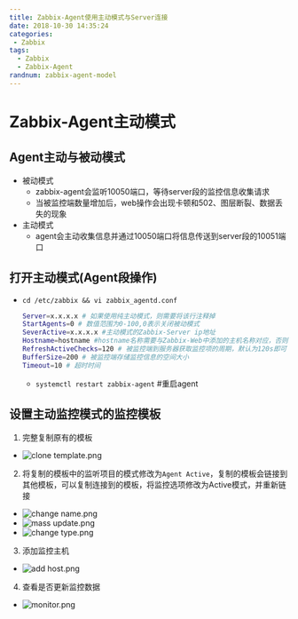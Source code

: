 ```yaml
---
title: Zabbix-Agent使用主动模式与Server连接
date: 2018-10-30 14:35:24
categories: 
 - Zabbix
tags:
  - Zabbix
  - Zabbix-Agent
randnum: zabbix-agent-model
---
```


# Zabbix-Agent主动模式

## Agent主动与被动模式

  - 被动模式
    - zabbix-agent会监听10050端口，等待server段的监控信息收集请求
    - 当被监控端数量增加后，web操作会出现卡顿和502、图层断裂、数据丢失的现象
  - 主动模式
    - agent会主动收集信息并通过10050端口将信息传送到server段的10051端口

<!--more-->
## 打开主动模式(Agent段操作)

  - `cd /etc/zabbix && vi zabbix_agentd.conf`

    ```bash
    Server=x.x.x.x # 如果使用纯主动模式，则需要将该行注释掉
    StartAgents=0 # 数值范围为0-100,0表示关闭被动模式
    SeverActive=x.x.x.x #主动模式的Zabbix-Server ip地址
    Hostname=hostname #hostname名称需要与Zabbix-Web中添加的主机名称对应，否则会出错
    RefreshActiveChecks=120 # 被监控端到服务器获取监控项的周期，默认为120s即可
    BufferSize=200 # 被监控端存储监控信息的空间大小
    Timeout=10 # 超时时间
    ```

    - `systemctl restart zabbix-agent` #重启agent

## 设置主动监控模式的监控模板

  1. 完整复制原有的模板
   - ![clone template.png][1]

  2. 将复制的模板中的监听项目的模式修改为`Agent Active`，复制的模板会链接到其他模板，可以复制连接到的模板，将监控选项修改为Active模式，并重新链接
  - ![change name.png][2]
  - ![mass update.png][3]
  - ![change type.png][4]
  3. 添加监控主机
  - ![add host.png][5]
  4. 查看是否更新监控数据
  - ![monitor.png][6]


  [1]: http://baby-time.cn/usr/uploads/2018/10/1615188770.png
  [2]: http://baby-time.cn/usr/uploads/2018/10/3413491316.png
  [3]: http://baby-time.cn/usr/uploads/2018/10/3180119885.png
  [4]: http://baby-time.cn/usr/uploads/2018/10/742305417.png
  [5]: http://baby-time.cn/usr/uploads/2018/10/468176580.png
  [6]: http://baby-time.cn/usr/uploads/2018/10/2255496608.png
